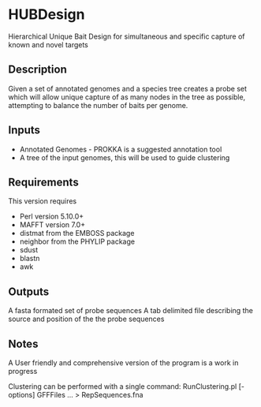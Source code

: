 # HUBDesign
Hierarchical Unique Bait Design for simultaneous and specific capture of known and novel targets

## Description
Given a set of annotated genomes and a species tree creates a probe set which will allow unique capture of as many nodes in the tree as possible,
attempting to balance the number of baits per genome.

## Inputs
* Annotated Genomes - PROKKA is a suggested annotation tool
* A tree of the input genomes, this will be used to guide clustering

## Requirements
This version requires
* Perl version 5.10.0+
* MAFFT version 7.0+
* distmat from the EMBOSS package
* neighbor from the PHYLIP package
* sdust
* blastn
* awk

## Outputs
A fasta formated set of probe sequences
A tab delimited file describing the source and position of the the probe sequences

## Notes
A User friendly and comprehensive version of the program is a work in progress

Clustering can be performed with a single command:
    RunClustering.pl [-options] GFFFiles ... > RepSequences.fna
